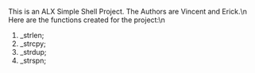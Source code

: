 This is an ALX Simple Shell Project. The Authors are Vincent and Erick.\n
Here are the functions created for the project:\n
1. _strlen;
2. _strcpy;
3. _strdup;
4. _strspn;
